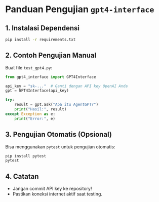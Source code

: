 # Panduan Pengujian `gpt4-interface`

## 1. Instalasi Dependensi

```bash
pip install -r requirements.txt
```

## 2. Contoh Pengujian Manual

Buat file `test_gpt4.py`:

```python
from gpt4_interface import GPT4Interface

api_key = "sk-..."  # Ganti dengan API key OpenAI Anda
gpt = GPT4Interface(api_key)

try:
    result = gpt.ask("Apa itu AgentGPT?")
    print("Hasil:", result)
except Exception as e:
    print("Error:", e)
```

## 3. Pengujian Otomatis (Opsional)

Bisa menggunakan `pytest` untuk pengujian otomatis:

```bash
pip install pytest
pytest
```

## 4. Catatan
- Jangan commit API key ke repository!
- Pastikan koneksi internet aktif saat testing. 